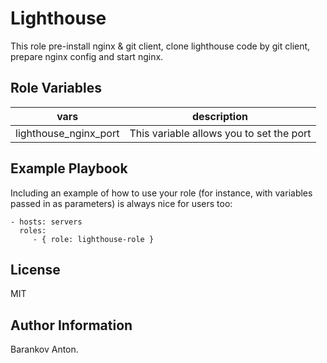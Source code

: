 Lighthouse
=========

This role pre-install nginx & git client, clone lighthouse code by git client, prepare nginx config and start nginx.

Role Variables
--------------

|vars|description|
|-------|-----------|
|lighthouse_nginx_port|This variable allows you to set the port|

Example Playbook
----------------

Including an example of how to use your role (for instance, with variables passed in as parameters) is always nice for users too:

    - hosts: servers
      roles:
         - { role: lighthouse-role }

License
-------

MIT

Author Information
------------------

Barankov Anton.
